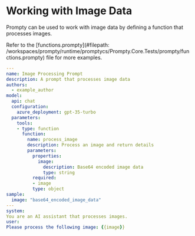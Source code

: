 # Working with Image Data

Prompty can be used to work with image data by defining a function that processes images.

Refer to the [functions.prompty](#filepath: /workspaces/prompty/runtime/promptycs/Prompty.Core.Tests/prompty/functions.prompty) file for more examples.

```yaml
---
name: Image Processing Prompt
description: A prompt that processes image data
authors:
  - example_author
model:
  api: chat
  configuration:
    azure_deployment: gpt-35-turbo
  parameters:
    tools:
    - type: function
      function:
        name: process_image
        description: Process an image and return details
        parameters:
          properties:
            image:
              description: Base64 encoded image data
              type: string
          required:
          - image
          type: object
sample:
  image: "base64_encoded_image_data"
---
system:
You are an AI assistant that processes images.
user:
Please process the following image: {{image}}
```
